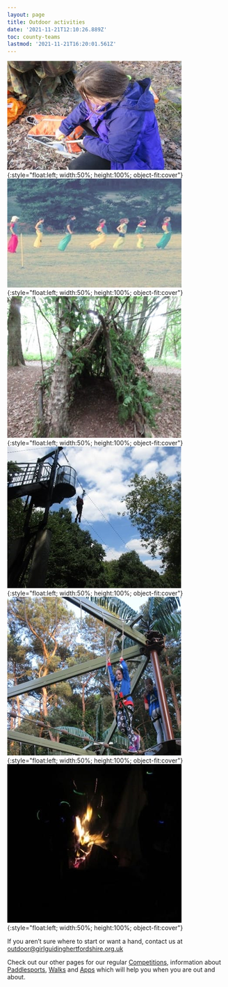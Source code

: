 ```yaml
---
layout: page
title: Outdoor activities
date: '2021-11-21T12:10:26.889Z'
toc: county-teams
lastmod: '2021-11-21T16:20:01.561Z'
---
```


![](/assets/images/2021/11/outdoors1.jpg){:style="float:left; width:50%; height:100%; object-fit:cover"}![](/assets/images/2021/11/outdoors2.jpg){:style="float:left; width:50%; height:100%; object-fit:cover"}  
![](/assets/images/2021/11/outdoors3.jpg){:style="float:left; width:50%; height:100%; object-fit:cover"}![](/assets/images/2021/11/outdoors4.jpg){:style="float:left; width:50%; height:100%; object-fit:cover"}  
![](/assets/images/2021/11/outdoors5.jpg){:style="float:left; width:50%; height:100%; object-fit:cover"}![](/assets/images/2021/11/outdoors6.jpg){:style="float:left; width:50%; height:100%; object-fit:cover"}

If you aren’t sure where to start or want a hand, contact us at <outdoor@girlguidinghertfordshire.org.uk>

Check out our other pages for our regular [Competitions](competitions/), information about [Paddlesports](paddlesports/), [Walks](walks/) and [Apps](useful-apps/) which will help you when you are out and about.
